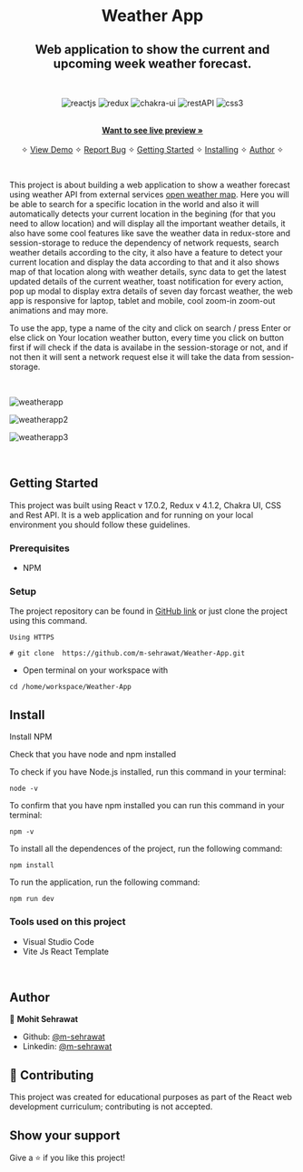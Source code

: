 <h1 align="center">Weather App</h1> 

<h2 align="center">Web application to show the current and upcoming week weather forecast.</h2>    

<br />
<p align="center">
    <img src="https://img.shields.io/badge/React(17.0.2)-20232A?style=for-the-badge&logo=react&logoColor=61DAFB" alt="reactjs" />
    <img src="https://img.shields.io/badge/Redux(4.1.2)-593D88?style=for-the-badge&logo=redux&logoColor=white" alt="redux" />
    <img src="https://img.shields.io/badge/Chakra%20UI-3bc7bd?style=for-the-badge&logo=chakraui&logoColor=white" alt="chakra-ui"/>
    <img src="https://img.shields.io/badge/Rest-API-f44d27?style=for-the-badge&logo=rest-api3&logoColor=white" alt="restAPI"/>
    <img src="https://img.shields.io/badge/CSS3-1572B6?style=for-the-badge&logo=css3&logoColor=white" alt="css3"/>     
</p>



  <p align="center">    
    <br />
    <a href="https://mohit-weather-app.vercel.app/"><strong>Want to see live preview »</strong></a>
    <br />
    <br />&#10023;
    <a href="https://mohit-weather-app.vercel.app/">View Demo</a>   &#10023;  
    <a href="https://github.com/m-sehrawat/Weather-App/issues">Report Bug</a>    &#10023;
    <a href="#Getting-Started">Getting Started</a> &#10023; <a href="#Install">Installing</a> &#10023;    
    <a href="#Author">Author</a> &#10023;
  </p>



<br/>


This project is about building a web application to show a weather forecast using weather API from external services [open weather map](https://openweathermap.org/). Here you will be able to search for a specific location in the world and also it will automatically detects your current location in the begining (for that you need to allow location) and will display all the important weather details, it also have some cool features like save the weather data in redux-store and session-storage to reduce the dependency of network requests, search weather details according to the city, it also have a feature to detect your current location and display the data according to that and it also shows map of that location along with weather details, sync data to get the latest updated details of the current weather, toast notification for every action, pop up modal to display extra details of seven day forcast weather, the web app is responsive for laptop, tablet and mobile, cool zoom-in zoom-out animations and may more.

To use the app, type a name of the city and click on search / press Enter or else click on Your location weather button, every time you click on button first if will check if the data is availabe in the session-storage or not, and if not then it will sent a network request else it will take the data from session-storage. 

<br/>

![weatherapp](https://user-images.githubusercontent.com/91532881/166334689-ac7807e2-6d40-4a8f-b232-c53955f6ea03.png)

![weatherapp2](https://user-images.githubusercontent.com/91532881/166334796-48e0faa6-3e3c-46e5-9cd1-857da895379d.png)

![weatherapp3](https://user-images.githubusercontent.com/91532881/166334850-6722b4d0-c7bb-4f0a-8977-7cfddf8c7116.png)

<br/>


## Getting Started

This project was built using React v 17.0.2, Redux v 4.1.2, Chakra UI, CSS and Rest API. It is a web application and for running on your local environment you should follow these guidelines.


### Prerequisites

- NPM 

### Setup


The project repository can be found in [GitHub link](https://github.com/m-sehrawat/Weather-App) or just clone the project using this command. 


```
Using HTTPS

# git clone  https://github.com/m-sehrawat/Weather-App.git
```

+ Open terminal on your workspace with

```
cd /home/workspace/Weather-App
```


## Install

Install NPM

Check that you have node and npm installed

To check if you have Node.js installed, run this command in your terminal:


```
node -v
```

To confirm that you have npm installed you can run this command in your terminal:


```
npm -v
```


To install all the dependences of the project, run the following command:


```
npm install
```


To run the application, run the following command:

```
npm run dev
```


### Tools used on this project

- Visual Studio Code
- Vite Js React Template

<br/>



## Author


👤 **Mohit Sehrawat**

- Github: [@m-sehrawat](https://github.com/m-sehrawat/)
- Linkedin: [@m-sehrawat](https://www.linkedin.com/in/m-sehrawat/)


## 🤝 Contributing

This project was created for educational purposes as part of the React web development curriculum; contributing is not accepted.


## Show your support

Give a ⭐️ if you like this project!
